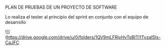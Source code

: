 PLAN DE PRUEBAS DE UN PROYECTO DE SOFTWARE

Lo realiza el tester al principio del sprint en conjunto con el equipo de desarrollo


![](https://drive.google.com/drive/u/0/folders/1QV9mLFRjvHvTsBITI1TvzaISIs-CaJFC